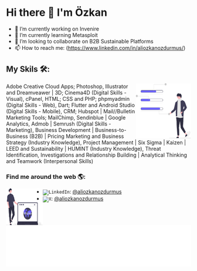 # Hi there 👋 I'm Özkan

- 🔭 I’m currently working on Invenire
- 🌱 I’m currently learning Metasploit
- 👯 I’m looking to collaborate on B2B Sustainable Platforms
- 📫 How to reach me: (https://www.linkedin.com/in/aliozkanozdurmus/)



## My Skils 🛠️:
<img align="right" width="150" height="150" src="banner2.svg">
Adobe Creative Cloud Apps; Photoshop, Illustrator and Dreamveawer | 3D; Cinema4D (Digital Skills - Visual),
cPanel, HTML; CSS and PHP; phpmyadmin (Digital Skills - Web), Dart; Flutter and Android Studio (Digital Skills - Mobile),
CRM; Hubspot | Mail//Bulletin Marketing Tools; MailChimp, Sendinblue | Google Analytics, Admob | Semrush (Digital
Skills - Marketing),
Business Development | Business-to-Business (B2B) | Pricing Marketing and Business Strategy (Industry Knowledge),
Project Management | Six Sigma | Kaizen | LEED and Sustainability | HUMINT (Industry Knowledge),
Threat Identification, Investigations and Relationship Building | Analytical Thinking and Teamwork (Interpersonal Skills)




### Find me around the web 🌎:

<img align="left" width="100" height="100" src="banner.svg"> 

- <code><img height="20" alt="LinkedIn" src="https://upload.wikimedia.org/wikipedia/commons/c/ca/LinkedIn_logo_initials.png"></code>: <a href="https://www.linkedin.com/in/aliozkanozdurmus/">@aliozkanozdurmus</a>
- <code><img height="20" alt="X" src="https://github.com/aliozkanozdurmus/aliozkanozdurmus/assets/109829260/e4a4ce0d-0f27-482f-82fe-07964caa833e"></code>: <a href="https://aliozkanozdurmus.medium.com/">@aliozkanozdurmus</a>

<img src="bottom.svg">
